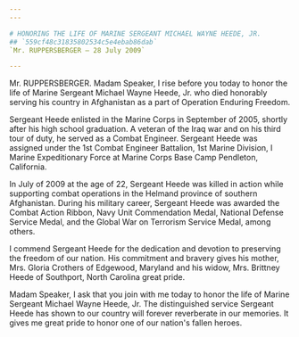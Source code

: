 ```yaml
---
---

# HONORING THE LIFE OF MARINE SERGEANT MICHAEL WAYNE HEEDE, JR.
## `559cf48c31835802534c5e4ebab86dab`
`Mr. RUPPERSBERGER — 28 July 2009`

---
```



Mr. RUPPERSBERGER. Madam Speaker, I rise before you today to honor 
the life of Marine Sergeant Michael Wayne Heede, Jr. who died honorably 
serving his country in Afghanistan as a part of Operation Enduring 
Freedom.

Sergeant Heede enlisted in the Marine Corps in September of 2005, 
shortly after his high school graduation. A veteran of the Iraq war and 
on his third tour of duty, he served as a Combat Engineer. Sergeant 
Heede was assigned under the 1st Combat Engineer Battalion, 1st Marine 
Division, I Marine Expeditionary Force at Marine Corps Base Camp 
Pendleton, California.

In July of 2009 at the age of 22, Sergeant Heede was killed in action 
while supporting combat operations in the Helmand province of southern 
Afghanistan. During his military career, Sergeant Heede was awarded the 
Combat Action Ribbon, Navy Unit Commendation Medal, National Defense 
Service Medal, and the Global War on Terrorism Service Medal, among 
others.

I commend Sergeant Heede for the dedication and devotion to 
preserving the freedom of our nation. His commitment and bravery gives 
his mother, Mrs. Gloria Crothers of Edgewood, Maryland and his widow, 
Mrs. Brittney Heede of Southport, North Carolina great pride.

Madam Speaker, I ask that you join with me today to honor the life of 
Marine Sergeant Michael Wayne Heede, Jr. The distinguished service 
Sergeant Heede has shown to our country will forever reverberate in our 
memories. It gives me great pride to honor one of our nation's fallen 
heroes.
